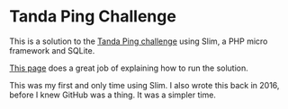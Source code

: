 # Tanda Ping Challenge 

This is a solution to the [Tanda Ping challenge](https://github.com/TandaHQ/work-samples/tree/master/pings%20(backend)) using Slim, a PHP micro framework and SQLite.

[This page](https://www.slimframework.com/docs/v3/start/web-servers.html) does a great job of explaining how to run the solution.

This was my first and only time using Slim. I also wrote this back in 2016, before I knew GitHub was a thing. It was a simpler time.